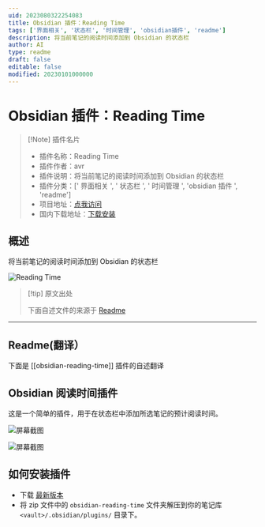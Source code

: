 ```yaml
---
uid: 2023080322254083
title: Obsidian 插件：Reading Time
tags: ['界面相关', '状态栏', '时间管理', 'obsidian插件', 'readme']
description: 将当前笔记的阅读时间添加到 Obsidian 的状态栏
author: AI
type: readme
draft: false
editable: false
modified: 20230101000000
---
```


# Obsidian 插件：Reading Time

> [!Note] 插件名片
> - 插件名称：Reading Time
> - 插件作者：avr
> - 插件说明：将当前笔记的阅读时间添加到 Obsidian 的状态栏
> - 插件分类：[' 界面相关 ', ' 状态栏 ', ' 时间管理 ', 'obsidian 插件 ', 'readme']
> - 项目地址：[点我访问](https://github.com/avr/obsidian-reading-time)
> - 国内下载地址：[下载安装](https://pkmer.cn/products/plugin/pluginMarket/?obsidian-reading-time)

## 概述

将当前笔记的阅读时间添加到 Obsidian 的状态栏

![Reading Time](https://cdn.pkmer.cn/covers/obsidian-reading-time.PNG!pkmer)

> [!tip] 原文出处
>
>下面自述文件的来源于 [Readme](https://ghproxy.net/https://raw.githubusercontent.com/avr/obsidian-reading-time/main/README.md)
>

---

## Readme(翻译）

下面是 [[obsidian-reading-time]] 插件的自述翻译

## Obsidian 阅读时间插件

这是一个简单的插件，用于在状态栏中添加所选笔记的预计阅读时间。

![屏幕截图](https://raw.githubusercontent.com/avr/obsidian-reading-time/main/images/example.png)

![屏幕截图](https://raw.githubusercontent.com/avr/obsidian-reading-time/main/images/settings.png)

## 如何安装插件

- 下载 [最新版本](https://github.com/avr/obsidian-reading-time/releases/latest)
- 将 zip 文件中的 `obsidian-reading-time` 文件夹解压到你的笔记库 `<vault>/.obsidian/plugins/` 目录下。



